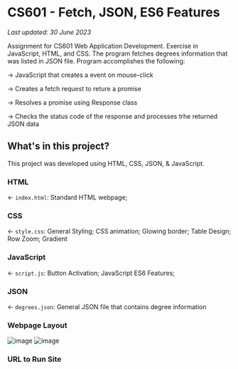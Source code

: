 # CS601 - Fetch, JSON, ES6 Features

_Last updated: 30 June 2023_

Assignment for CS601 Web Application Development. Exercise in JavaScript, HTML, and CSS. The program fetches degrees information that was listed in JSON file. Program accomplishes the following:

-> JavaScript that creates a event on mouse-click 

-> Creates a fetch request to reture a promise 

-> Resolves a promise using Response class

-> Checks the status code of the response and processes trhe returned JSON data


## What's in this project?
This project was developed using HTML, CSS, JSON,  & JavaScript. 

### HTML
← `index.html`: Standard HTML webpage;

### CSS
← `style.css`: General Styling; CSS animation; Glowing border; Table Design; Row Zoom; Gradient 

### JavaScript
← `script.js`: Button Activation; JavaScript ES6 Features; 

### JSON 
← `degrees.json`: General JSON file that contains degree information 

### Webpage Layout 
![image](https://github.com/SaigeKrisanda/CS601-Fetch-JSON-ES6-Features/assets/133738778/e2b58a0e-7519-4bd4-8794-6f493291f3b9)
![image](https://github.com/SaigeKrisanda/CS601-Fetch-JSON-ES6-Features/assets/133738778/25c81e4a-63ca-47ef-9a37-4fe544c41c71)

### URL to Run Site 










